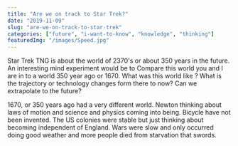 ```yaml
---
title: "Are we on track to Star Trek?"
date: "2019-11-09"
slug: "are-we-on-track-to-star-trek"
categories: ["future", "i-want-to-know", "knowledge", "thinking"]
featuredImg: "/images/Speed.jpg"
---
```


Star Trek TNG is about the world of 2370's or about 350 years in the future. An interesting mind experiment would be to Compare this world you and I are in to a world 350 year ago or 1670. What was this world like ? What is the trajectory or technology changes form there to now? Can we extrapolate to the future?

1670, or 350 years ago had a very different world. Newton thinking about laws of motion and science and physics coming into being. Bicycle have not been invented. The US colonies were stable but just thinking about becoming independent of England. Wars were slow and only occurred doing good weather and more people died from starvation that swords.
